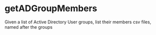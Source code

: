 # getADGroupMembers
Given a list of Active Directory User groups, list their members csv files, named after the groups

